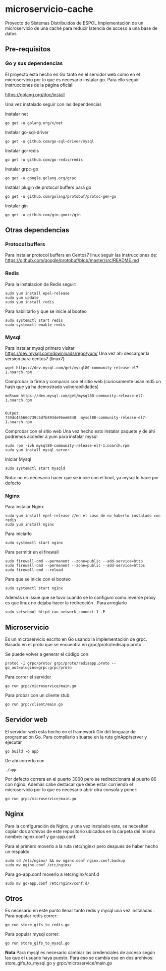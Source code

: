 # microservicio-cache

Proyecto de Sistemas Distribuidos de ESPOL
Implementación de un microservicio de una caché para reducir latencia de acceso a una base de datos

## Pre-requisitos

### Go y sus dependencias

El proyecto esta hecho en Go tanto en el servidor web como en el microservicio por lo que es necesario instalar go. Para ello seguir instrucciones de la página oficial

https://golang.org/doc/install 

Una vez instalado seguir con las dependencias

Instalar net
```
go get -u golang.org/x/net
```
Instalar go-sql-driver
```
go get -u github.com/go-sql-driver/mysql
```
Instalar go-redis
```
go get -u github.com/go-redis/redis
```
Instalar grpc-go
```
go get -u google.golang.org/grpc
```
Instalar plugin de protocol buffers para go
```
go get -u github.com/golang/protobuf/protoc-gen-go
```
Instalar gin
```
go get -u github.com/gin-gonic/gin
```

## Otras dependencias

### Protocol buffers

Para instalar protocol buffers en Centos7 linux seguir las instrucciones de:
https://github.com/google/protobuf/blob/master/src/README.md 

### Redis
Para la instalacion de Redis seguir:
```
sudo yum install epel-release
sudo yum update
sudo yum install redis
```
Para habilitarlo y que se inicie al booteo
```
sudo systemctl start redis
sudo systemctl enable redis
```

### Mysql
Para instalar mysql primero visitar https://dev.mysql.com/downloads/repo/yum/ 
Una vez ahi descargar la version para centos7 (linux7)
```
wget https://dev.mysql.com/get/mysql80-community-release-el7-1.noarch.rpm

```
Comprobar la firma y comparar con el sitio web (curiosamente usan md5 un hash que ya ha demostrado vulnerabilidades)
```
md5sum https://dev.mysql.com/get/mysql80-community-release-el7-1.noarch.rpm


Output
739dc44566d739c5d7b893de96ee6848  mysql80-community-release-el7-1.noarch.rpm
```
Comprobar con el sitio web
Una vez hecho esto instalar paquete y de ahi podremos acceder a yum para instalar mysql
```
sudo rpm -ivh mysql80-community-release-el7-1.noarch.rpm
sudo yum install mysql-server
```

Iniciar Mysql
```
sudo systemctl start mysqld
```
Nota: no es necesario hacer que se inicie con el boot, ya mysql lo hace por defecto

### Nginx
Para instalar Nginx
```
sudo yum install epel-release //en el caso de no haberlo instalado con redis
sudo yum install nginx
```
Para iniciarlo
```
sudo systemctl start nginx
```
Para permitir en el firewall
```
sudo firewall-cmd --permanent --zone=public --add-service=http 
sudo firewall-cmd --permanent --zone=public --add-service=https
sudo firewall-cmd --reload
```
Para que se inicie con el booteo
```
sudo systemctl start nginx
```

Además un issue que se tuvo cuando se lo configuro como reverse proxy es que linux no dejaba hacer la redirección . Para arreglarlo
```
sudo setsebool httpd_can_network_connect 1 -P 
```


## Microservicio
Es un microservicio escrito en Go usando la implementación de grpc.
Basado en el proto que se encuentra en grpc/proto/redisapp.proto

Se puede volver a generar el código con:
```
protoc -I grpc/proto/ grpc/proto/redisapp.proto --go_out=plugins=grpc:grpc/proto
```

Para correr el servidor
```
go run grpc/microservice/main.go
```
Para probar con un cliente stub
```
go run grpc/client/main.go
```
## Servidor web
El servidor web esta hecho en el framework Gin del lenguaje de programación Go.
Para compilarlo situarse en la ruta ginApp/server y ejecutar
```
go build -o app
```
De ahi correrlo con 
```
./app
```
Por defecto correra en el puerto 3000 pero se redireccionara al puerto 80 con nginx.
Además cabe destacar que debe estar corriendo el microservicio por lo que es necesario abrir otra consola y poner:
```
go run grpc/microservice/main.go
```
## Nginx
Para la configuración de Nginx, y una vez instalado este, se necesitan copiar dos archivos de este repositorio ubicados en la carpeta del mismo nombre: nginx.conf y go-app.conf. 

Para el primero moverlo a la ruta /etc/nginx/ pero después de haber hecho un respaldo
```
sudo cd /etc/nginx/ && mv nginx.conf nginx.conf.backup
sudo mv nginx.conf /etc/nginx/
```
Para go-app.conf moverlo a /etc/nginx/conf.d
```
sudo mv go-app.conf /etc/nginx/conf.d/
```

## Otros
Es necesario en este punto llenar tanto redis y mysql una vez instaladas . 
Para popular redis correr:
```
go run store_gifs_to_redis.go
```
Para popular mysql correr:
```
go run store_gifs_to_mysql.go
```

**Nota** Para mysql es necesario cambiar las credenciales de acceso según las que el usuario haya puesto. Para eso se cambia eso en dos archivos: store_gifs_to_mysql.go y grpc/microservice/main.go 
